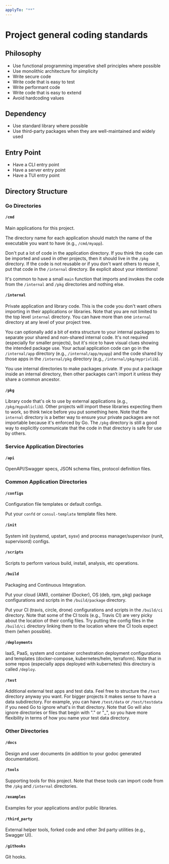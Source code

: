 ```yaml
---
applyTo: "**"
---
```

# Project general coding standards

## Philosophy
- Use functional programming imperative shell principles where possible
- Use monolithic architecture for simplicity
- Write secure code
- Write code that is easy to test
- Write performant code
- Write code that is easy to extend
- Avoid hardcoding values

## Dependency
- Use standard library where possible
- Use third-party packages when they are well-maintained and widely used

## Entry Point
- Have a CLI entry point
- Have a server entry point
- Have a TUI entry point

## Directory Structure

### Go Directories

#### `/cmd`

Main applications for this project.

The directory name for each application should match the name of the executable you want to have (e.g., `/cmd/myapp`).

Don't put a lot of code in the application directory.
If you think the code can be imported and used in other projects,
then it should live in the `/pkg` directory.
If the code is not reusable or if you don't want others to reuse it,
put that code in the `/internal` directory.
Be explicit about your intentions!

It's common to have a small `main` function that imports and invokes the code from the `/internal` and `/pkg` directories and nothing else.

#### `/internal`

Private application and library code.
This is the code you don't want others importing in their applications or libraries.
Note that you are not limited to the top level `internal` directory.
You can have more than one `internal` directory at any level of your project tree.

You can optionally add a bit of extra structure to your internal packages to separate your shared and non-shared internal code.
It's not required (especially for smaller projects),
but it's nice to have visual clues showing the intended package use.
Your actual application code can go in the `/internal/app` directory (e.g., `/internal/app/myapp`)
and the code shared by those apps in the `/internal/pkg` directory (e.g., `/internal/pkg/myprivlib`).

You use internal directories to make packages private.
If you put a package inside an internal directory,
then other packages can’t import it unless they share a common ancestor.

#### `/pkg`

Library code that's ok to use by external applications (e.g., `/pkg/mypubliclib`).
Other projects will import these libraries expecting them to work, so think twice before you put something here.
Note that the `internal` directory is a better way to ensure your private packages are not importable because it's enforced by Go.
The `/pkg` directory is still a good way to explicitly communicate that the code in that directory is safe for use by others.

### Service Application Directories

#### `/api`

OpenAPI/Swagger specs, JSON schema files, protocol definition files.

### Common Application Directories

#### `/configs`

Configuration file templates or default configs.

Put your `confd` or `consul-template` template files here.

#### `/init`

System init (systemd, upstart, sysv) and process manager/supervisor (runit, supervisord) configs.

#### `/scripts`

Scripts to perform various build, install, analysis, etc operations.

#### `/build`

Packaging and Continuous Integration.

Put your cloud (AMI), container (Docker), OS (deb, rpm, pkg) package configurations and scripts in the `/build/package` directory.

Put your CI (travis, circle, drone) configurations and scripts in the `/build/ci` directory.
Note that some of the CI tools (e.g., Travis CI) are very picky about the location of their config files.
Try putting the config files in the `/build/ci` directory linking them to the location where the CI tools expect them (when possible).

#### `/deployments`

IaaS, PaaS, system and container orchestration deployment configurations and templates (docker-compose, kubernetes/helm, terraform).
Note that in some repos (especially apps deployed with kubernetes) this directory is called `/deploy`.

#### `/test`

Additional external test apps and test data. Feel free to structure the `/test` directory anyway you want.
For bigger projects it makes sense to have a data subdirectory.
For example, you can have `/test/data` or `/test/testdata` if you need Go to ignore what's in that directory.
Note that Go will also ignore directories or files that begin with "." or "_", so you have more flexibility in terms of how you name your test data directory.

### Other Directories

#### `/docs`

Design and user documents (in addition to your godoc generated documentation).

#### `/tools`

Supporting tools for this project. Note that these tools can import code from the `/pkg` and `/internal` directories.

#### `/examples`

Examples for your applications and/or public libraries.

#### `/third_party`

External helper tools, forked code and other 3rd party utilities (e.g., Swagger UI).

#### `/githooks`

Git hooks.
